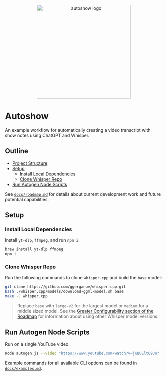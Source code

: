 <div align="center">
  <img alt="autoshow logo" src="https://ajc.pics/autoshow/autoshow-cover-01.webp" width="300" />
</div>

# Autoshow

An example workflow for automatically creating a video transcript with show notes using ChatGPT and Whisper.

## Outline

- [Project Structure](#project-structure)
- [Setup](#setup)
  - [Install Local Dependencies](#install-local-dependencies)
  - [Clone Whisper Repo](#clone-whisper-repo)
- [Run Autogen Node Scripts](#run-autogen-node-scripts)

See [`docs/roadmap.md`](/docs/roadmap.md) for details about current development work and future potential capabilities.

## Setup

### Install Local Dependencies

Install `yt-dlp`, `ffmpeg`, and run `npm i`.

```bash
brew install yt-dlp ffmpeg
npm i
```

### Clone Whisper Repo

Run the following commands to clone `whisper.cpp` and build the `base` model:

```bash
git clone https://github.com/ggerganov/whisper.cpp.git
bash ./whisper.cpp/models/download-ggml-model.sh base
make -C whisper.cpp
```

> Replace `base` with `large-v2` for the largest model or `medium` for a middle sized model. See the [Greater Configurability section of the Roadmap](/docs/roadmap.md#greater-configurability) for information about using other Whisper model versions.

## Run Autogen Node Scripts

Run on a single YouTube video.

```bash
node autogen.js --video "https://www.youtube.com/watch?v=jKB0EltG9Jo"
```

Example commands for all available CLI options can be found in [`docs/examples.md`](/docs/examples.md).